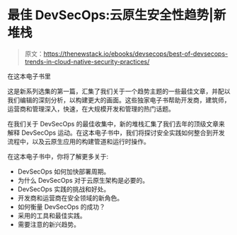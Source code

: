 # 最佳 DevSecOps:云原生安全性趋势|新堆栈

> 原文：<https://thenewstack.io/ebooks/devsecops/best-of-devsecops-trends-in-cloud-native-security-practices/>

在这本电子书里

这是新系列选集的第一篇，汇集了我们关于一个趋势主题的一些最佳文章，并配以我们编辑的深刻分析，以构建更大的画面。这些独家电子书帮助开发商，建筑师，运营商和管理深入，快速，在大规模开发和管理的热门话题。

在我们关于 DevSecOps 的最佳收集中，新的堆栈汇集了我们去年的顶级文章来解释 DevSecOps 运动。在这本电子书中，我们将探讨安全实践如何整合到开发流程中，以及云原生应用的构建管道和运行时操作。

在这本电子书中，你将了解更多关于:

*   DevSecOps 如何加快部署周期。
*   为什么 DevSecOps 对于云原生架构是必要的。
*   DevSecOps 实践的挑战和好处。
*   开发商和运营商在安全领域的新角色。
*   如何衡量 DevSecOps 的成功？
*   采用的工具和最佳实践。
*   需要注意的新兴趋势。